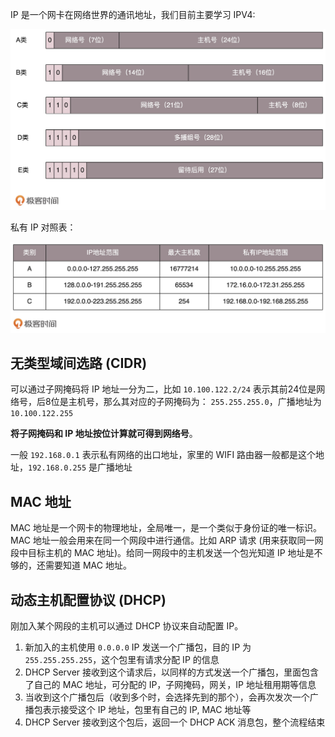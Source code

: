 IP 是一个网卡在网络世界的通讯地址，我们目前主要学习 IPV4:

![ipv4](./imgs/ip_category.jpg)

私有 IP 对照表：

![](./imgs/public_and_private_ip.jpg)



## 无类型域间选路 (CIDR)

可以通过子网掩码将 IP 地址一分为二，比如 `10.100.122.2/24` 表示其前24位是网络号，后8位是主机号，那么其对应的子网掩码为： `255.255.255.0`，广播地址为 `10.100.122.255`

**将子网掩码和 IP 地址按位计算就可得到网络号**。

一般 `192.168.0.1` 表示私有网络的出口地址，家里的 WIFI 路由器一般都是这个地址，`192.168.0.255` 是广播地址

## MAC 地址

MAC 地址是一个网卡的物理地址，全局唯一，是一个类似于身份证的唯一标识。MAC 地址一般会用来在同一个网段中进行通信。比如 ARP 请求 (用来获取同一网段中目标主机的 MAC 地址)。给同一网段中的主机发送一个包光知道 IP 地址是不够的，还需要知道 MAC 地址。

## 动态主机配置协议 (DHCP)

刚加入某个网段的主机可以通过 DHCP 协议来自动配置 IP。

1. 新加入的主机使用 `0.0.0.0` IP 发送一个广播包，目的 IP 为 `255.255.255.255`，这个包里有请求分配 IP 的信息
2. DHCP Server 接收到这个请求后，以同样的方式发送一个广播包，里面包含了自己的 MAC 地址，可分配的 IP，子网掩码，网关，IP 地址租用期等信息
3. 当收到这个广播包后（收到多个时，会选择先到的那个），会再次发次一个广播包表示接受这个 IP 地址，包里有自己的 IP, MAC 地址等
4. DHCP Server 接收到这个包后，返回一个 DHCP ACK 消息包，整个流程结束